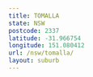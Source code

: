```yaml
---
title: TOMALLA
state: NSW
postcode: 2337
latitude: -31.966754
longitude: 151.080412
url: /nsw/tomalla/
layout: suburb
---
```

